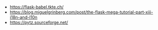 - https://flask-babel.tkte.ch/
- https://blog.miguelgrinberg.com/post/the-flask-mega-tutorial-part-xiii-i18n-and-l10n
- https://pytz.sourceforge.net/
